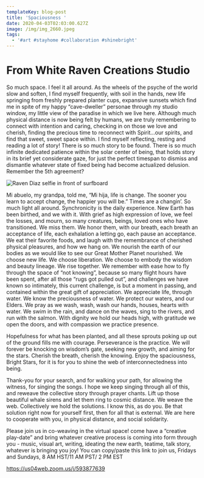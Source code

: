 ```yaml
---
templateKey: blog-post
title: 'Spaciousness '
date: 2020-04-03T02:03:00.627Z
image: /img/img_2660.jpeg
tags:
  - '#art #stayhome #collaboration #shinebright'
---
```

# From White Raven Creations Studio

So much space. I feel it all around. As the wheels of the psyche of the world slow and soften, I find myself frequently, with soil in the hands, new life springing from freshly prepared planter cups, expansive sunsets which find me in spite of my happy “cave-dweller” personae through my studio window, my little view of the paradise in which we live here. Although much physical distance is now being felt by humans, we are truly remembering to connect with intention and caring, checking in on those we love and cherish, finding the precious time to reconnect with Spirit...our spirits, and find that sweet, sweet space within. I find myself reflecting, resting and reading a lot of story! There is so much story to be found. There is so much infinite dedicated patience within the solar center of being, that holds story in its brief yet considerate gaze, for just the perfect timespan to dismiss and dismantle whatever state of fixed being had become actualized delusion. Remember the 5th agreement? 

![Raven Diaz selfie in front of surfboard](/img/img_2660.jpeg)

Mi abuelo, my grandpa, told me, “Mi hija, life is change. The sooner you learn to accept change, the happier you will be.” Times are a changin’. So much light all around. Synchronicity is the daily experience. New Earth has been birthed, and we with it. With grief as high expression of love, we feel the losses, and mourn, so many creatures, beings, loved ones who have transitioned. We miss them. We honor them, with our breath, each breath an acceptance of life, each exhalation a letting go, each pause an acceptance. We eat their favorite foods, and laugh with the remembrance of cherished physical pleasures, and how we hang on. We nourish the earth of our bodies as we would like to see our Great Mother Planet nourished. We choose new life. We choose liberation. We choose to embody the wisdom and beauty lineage. We rise together. We remember with ease how to fly through the space of “not knowing”, because so many flight hours have been spent, after all those “rugs got pulled out”, and challenges we have known so intimately, this current challenge, is but a moment in passing, and contained within the great gift of appreciation. We appreciate life, through water. We know the preciousness of water. We protect our waters, and our Elders. We pray as we wash, wash, wash our hands, houses, hearts with water. We swim in the rain, and dance on the waves, sing to the rivers, and run with the salmon. With dignity we hold our heads high, with gratitude we open the doors, and with compassion we practice presence. 

Hopefulness for what has been planted, and all these sprouts poking up out of the ground fills me with courage. Perseverance is the practice. We will forever be knocking on wisdom’s gate, seeking new growth, and aiming for the stars. Cherish the breath, cherish the knowing. Enjoy the spaciousness, Bright Stars, for it is for you to shine the web of interconnectedness into being. 

Thank-you for your search, and for walking your path, for allowing the witness, for singing the songs. I hope we keep singing through all of this, and reweave the collective story through prayer chants. Lift up those beautiful whale sirens and let them ring to cosmic distance. We weave the web. Collectively we hold the solutions. I know this, as do you. Be that solution right now for yourself first, then for all that is external. We are here to cooperate with you, in physical distance, and social solidarity.

Please join us in co-weaving in the virtual space! come have a “creative play-date” and bring whatever creative process is coming into form through you - music, visual art, writing, ideating the new earth, teatime, talk story, whatever is bringing you joy!  You can copy/paste this link to join us, Fridays and Sundays, 8 AM HST/11 AM PST/ 2 PM EST

https://us04web.zoom.us/j/593877639
